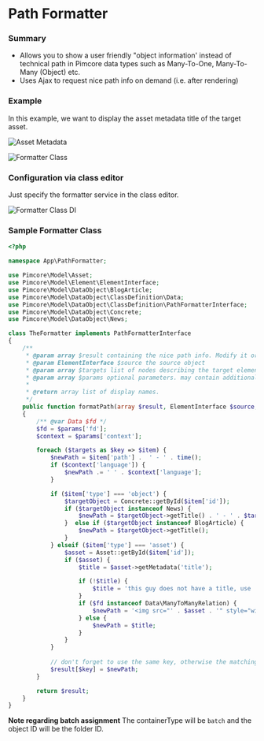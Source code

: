 # Path Formatter  

### Summary
* Allows you to show a user friendly "object information' instead of technical path in Pimcore data types such as Many-To-One, Many-To-Many (Object) etc.
* Uses Ajax to request nice path info on demand (i.e. after rendering) 

### Example

In this example, we want to display the asset metadata title of the target asset.

![Asset Metadata](../../../img/formatter_class_asset.png)

![Formatter Class](../../../img/formatter_class_object.png)

### Configuration via class editor

Just specify the formatter service in the class editor. 

![Formatter Class DI](../../../img/formatter_class_di.png)

### Sample Formatter Class

```php
<?php

namespace App\PathFormatter;

use Pimcore\Model\Asset;
use Pimcore\Model\Element\ElementInterface;
use Pimcore\Model\DataObject\BlogArticle;
use Pimcore\Model\DataObject\ClassDefinition\Data;
use Pimcore\Model\DataObject\ClassDefinition\PathFormatterInterface;
use Pimcore\Model\DataObject\Concrete;
use Pimcore\Model\DataObject\News;

class TheFormatter implements PathFormatterInterface
{
    /**
     * @param array $result containing the nice path info. Modify it or leave it as it is. Pass it out afterwards!
     * @param ElementInterface $source the source object
     * @param array $targets list of nodes describing the target elements
     * @param array $params optional parameters. may contain additional context information in the future. to be defined.
     * 
     * @return array list of display names.
     */
    public function formatPath(array $result, ElementInterface $source, array $targets, array $params): array
    {
        /** @var Data $fd */
        $fd = $params['fd'];
        $context = $params['context'];

        foreach ($targets as $key => $item) {
            $newPath = $item['path'] .  ' - ' . time();
            if ($context['language']) {
                $newPath .= ' ' . $context['language'];
            }

            if ($item['type'] === 'object') {
                $targetObject = Concrete::getById($item['id']);
                if ($targetObject instanceof News) {
                    $newPath = $targetObject->getTitle() . ' - ' . $targetObject->getShortText();
                }  else if ($targetObject instanceof BlogArticle) {
                    $newPath = $targetObject->getTitle();
                }
            } elseif ($item['type'] === 'asset') {
                $asset = Asset::getById($item['id']);
                if ($asset) {
                    $title = $asset->getMetadata('title');

                    if (!$title) {
                        $title = 'this guy does not have a title, use ' . $newPath . ' instead';
                    }
                    if ($fd instanceof Data\ManyToManyRelation) {
                        $newPath = '<img src="' . $asset . '" style="width: 25px; height: 18px;" />' . $title;
                    } else {
                        $newPath = $title;
                    }
                }
            }
                
            // don't forget to use the same key, otherwise the matching doesn't work
            $result[$key] = $newPath;
        }

        return $result;
    }
}
```

**Note regarding batch assignment**
The containerType will be `batch` and the object ID will be the folder ID.
